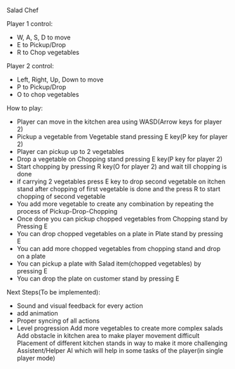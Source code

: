 Salad Chef

Player 1 control:
- W, A, S, D to move
- E to Pickup/Drop
- R to Chop vegetables


Player 2 control:
- Left, Right, Up, Down to move
- P to Pickup/Drop
- O to chop vegetables

How to play:
- Player can move in the kitchen area using WASD(Arrow keys for player 2)
- Pickup a vegetable from Vegetable stand pressing E key(P key for player 2)
- Player can pickup up to 2 vegetables
- Drop a vegetable on Chopping stand pressing E key(P key for player 2)
- Start chopping by pressing R key(O for player 2) and wait till chopping is done
- if carrying 2 vegetables press E key to drop second vegetable on itchen stand after chopping of first vegetable is done
	 and the press R to start chopping of second vegetable
- You add more vegetable to create any combination by repeating the process of Pickup-Drop-Chopping
- Once done you can pickup chopped vegetables from Chopping stand by Pressing E
- You can drop chopped vegetables on a plate in Plate stand by pressing E
- You can add more chopped vegetables from chopping stand and drop on a plate
- You can pickup a plate with Salad item(chopped vegetables) by pressing E
- You can drop the plate on customer stand by pressing E


Next Steps(To be implemented):
- Sound and visual feedback for every action
- add animation
- Proper syncing of all actions
- Level progression
	Add more vegetables to create more complex salads
	Add obstacle in kitchen area to make player movement difficult
	Placement of different kitchen stands in way to make it more challenging
	Assistent/Helper AI which will help in some tasks of the player(in single player mode)